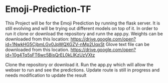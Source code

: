 # Emoji-Prediction-TF
This Project will be for the Emoji Prediction by running the flask server. 
It is still evolving and will be trying out different models on top of it. In order to run it  clone or download the repository and runn the app.py.
Weights can be downloaded from this location: https://drive.google.com/open?id=1NwkHG5CjbmLGv0JpWQXGZV-nMp2UqxSt
Glove text file can be downloaded from this location. https://drive.google.com/open?id=10g4Tq5sFT6wc5BisQrEL0kLIKzUzVXtz

Clone the repository or download it. Run the app.py which will allow the webser to run and see the predictions. 
Update route is still in progress and needs modification to update the result



